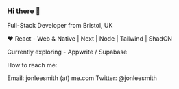 ### Hi there 👋

Full-Stack Developer from Bristol, UK

❤️ React - Web & Native | Next | Node | Tailwind | ShadCN

Currently exploring - Appwrite / Supabase

How to reach me:

Email: jonleesmith (at) me.com
Twitter: @jonleesmith

<!--
**jonleesmith/jonleesmith** is a ✨ _special_ ✨ repository because its `README.md` (this file) appears on your GitHub profile.

Here are some ideas to get you started:

- 🔭 I’m currently working on ...
- 🌱 I’m currently learning ...
- 👯 I’m looking to collaborate on ...
- 🤔 I’m looking for help with ...
- 💬 Ask me about ...
- 📫 How to reach me: ...
- 😄 Pronouns: ...
- ⚡ Fun fact: ...
-->
